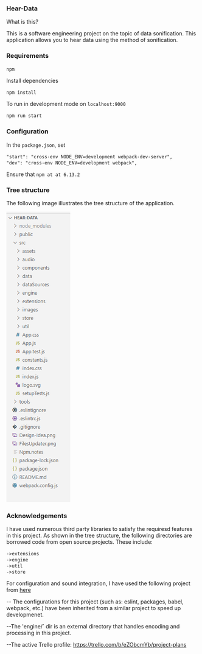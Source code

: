 ### Hear-Data

What is this?

This is a software engineering project on the topic of data sonification. This application allows you to hear data using the method of sonification.


### Requirements
```
npm 
```

Install dependencies
```sh
npm install
```

To run in development mode on `localhost:9000`
```sh
npm run start
```

### Configuration
In the `package.json`, set
```
"start": "cross-env NODE_ENV=development webpack-dev-server",
"dev": "cross-env NODE_ENV=development webpack",
```
Ensure that `npm at at 6.13.2`

### Tree structure

The following image illustrates the tree structure of the application. 

![<Display the tree structure>](/src/images/tree_struct.png "Title")


### Acknowledgements

I have used numerous third party libraries to satisfy the requiresd features in this project. As shown in the tree structure, the following directories are borrowed code from open source projects. These include:
```
->extensions
->engine
->util
->store
```

For configuration and sound integration, I have used the following project from [here](https://github.com/datavized/twotone)

-- The configurations for this project (such as: eslint, packages, babel, webpack, etc.) have been inherited from a similar project to speed up developmenet.

--The 'engine/` dir is an external directory that handles encoding and processing in this project.

--The active Trello profile: https://trello.com/b/eZObcmYb/project-plans
